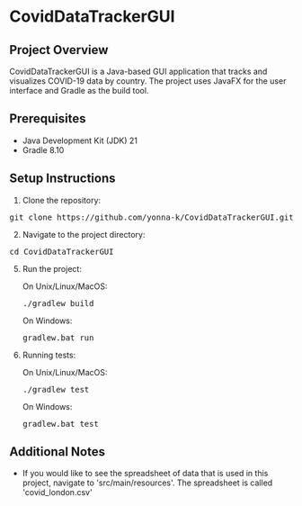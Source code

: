 # CovidDataTrackerGUI

## Project Overview
CovidDataTrackerGUI is a Java-based GUI application that tracks and visualizes COVID-19 data by country. The project uses JavaFX for the user interface and Gradle as the build tool.

## Prerequisites
- Java Development Kit (JDK) 21
- Gradle 8.10

## Setup Instructions
1. Clone the repository:
<pre>git clone https://github.com/yonna-k/CovidDataTrackerGUI.git</pre>
2. Navigate to the project directory:
<pre>cd CovidDataTrackerGUI</pre>
5. Run the project:
   
    On Unix/Linux/MacOS:

   <pre>./gradlew build</pre>
    On Windows:

   <pre>gradlew.bat run</pre>
7. Running tests:
   
    On Unix/Linux/MacOS:
   
   <pre>./gradlew test</pre>
    On Windows:
   
   <pre>gradlew.bat test</pre>

## Additional Notes
- If you would like to see the spreadsheet of data that is used in this project, navigate to 'src/main/resources'.
  The spreadsheet is called 'covid_london.csv'

